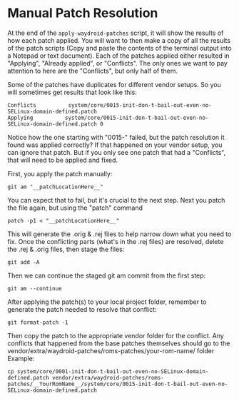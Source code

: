 # Manual Patch Resolution

At the end of the `apply-waydroid-patches` script, it will show the results of how each patch applied. You will want to then make a copy of all the results of the patch scripts \(Copy and paste the contents of the terminal output into a Notepad or text document\). Each of the patches applied either resulted in "Applying", "Already applied", or "Conflicts". The only ones we want to pay attention to here are the "Conflicts", but only half of them.

Some of the patches have duplicates for different vendor setups. So you will sometimes get results that look like this:

```text
Conflicts          system/core/0015-init-don-t-bail-out-even-no-SELinux-domain-defined.patch
Applying          system/core/0015-init-don-t-bail-out-even-no-SELinux-domain-defined.patch 0
```

Notice how the one starting with "0015-" failed, but the patch resolution it found was applied correctly? If that happened on your vendor setup, you can ignore that patch. But if you only see one patch that had a "Conflicts", that will need to be applied and fixed.

First, you apply the patch manually:

```text
git am "__patchLocationHere__"
```

You can expect that to fail, but it's crucial to the next step. Next you patch the file again, but using the "patch" command

```text
patch -p1 < "__patchLocationHere__"
```

This will generate the .orig & .rej files to help narrow down what you need to fix. Once the conflicting parts \(what's in the .rej files\) are resolved, delete the .rej & .orig files, then stage the files:

```text
git add -A
```

Then we can continue the staged git am commit from the first step:

```text
git am --continue
```

After applying the patch\(s\) to your local project folder, remember to generate the patch needed to resolve that conflict:

```text
git format-patch -1
```

Then copy the patch to the appropriate vendor folder for the conflict. Any conflicts that happened from the base patches themselves should go to the vendor/extra/waydroid-patches/roms-patches/your-rom-name/ folder Example:

```text
cp system/core/0001-init-don-t-bail-out-even-no-SELinux-domain-defined.patch vendor/extra/waydroid-patches/roms-patches/__YourRomName__/system/core/0015-init-don-t-bail-out-even-no-SELinux-domain-defined.patch
```

